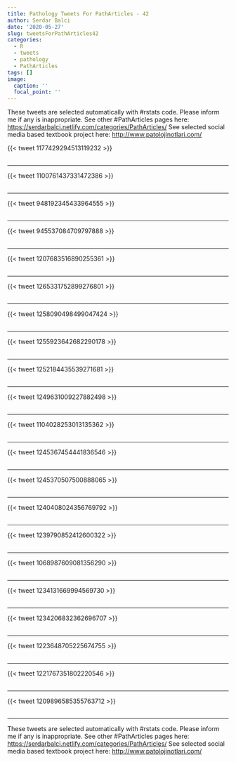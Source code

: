 ```yaml
---
title: Pathology Tweets For PathArticles - 42
author: Serdar Balci
date: '2020-05-27'
slug: tweetsForPathArticles42
categories:
  - R
  - tweets
  - pathology
  - PathArticles
tags: []
image:
  caption: ''
  focal_point: ''
---
```



These tweets are selected automatically with #rstats code. Please inform me if any is inappropriate.
See other #PathArticles pages here: https://serdarbalci.netlify.com/categories/PathArticles/ 
See selected social media based textbook project here: http://www.patolojinotlari.com/

{{< tweet 1177429294513119232 >}}
<br>
<br>
<hr>
{{< tweet 1100761437331472386 >}}
<br>
<br>
<hr>
{{< tweet 948192345433964555 >}}
<br>
<br>
<hr>
{{< tweet 945537084709797888 >}}
<br>
<br>
<hr>
{{< tweet 1207683516890255361 >}}
<br>
<br>
<hr>
{{< tweet 1265331752899276801 >}}
<br>
<br>
<hr>
{{< tweet 1258090498499047424 >}}
<br>
<br>
<hr>
{{< tweet 1255923642682290178 >}}
<br>
<br>
<hr>
{{< tweet 1252184435539271681 >}}
<br>
<br>
<hr>
{{< tweet 1249631009227882498 >}}
<br>
<br>
<hr>
{{< tweet 1104028253013135362 >}}
<br>
<br>
<hr>
{{< tweet 1245367454441836546 >}}
<br>
<br>
<hr>
{{< tweet 1245370507500888065 >}}
<br>
<br>
<hr>
{{< tweet 1240408024356769792 >}}
<br>
<br>
<hr>
{{< tweet 1239790852412600322 >}}
<br>
<br>
<hr>
{{< tweet 1068987609081356290 >}}
<br>
<br>
<hr>
{{< tweet 1234131669994569730 >}}
<br>
<br>
<hr>
{{< tweet 1234206832362696707 >}}
<br>
<br>
<hr>
{{< tweet 1223648705225674755 >}}
<br>
<br>
<hr>
{{< tweet 1221767351802220546 >}}
<br>
<br>
<hr>
{{< tweet 1209896585355763712 >}}
<br>
<br>
<hr>


These tweets are selected automatically with #rstats code. Please inform me if any is inappropriate.
See other #PathArticles pages here: https://serdarbalci.netlify.com/categories/PathArticles/ 
See selected social media based textbook project here: http://www.patolojinotlari.com/
